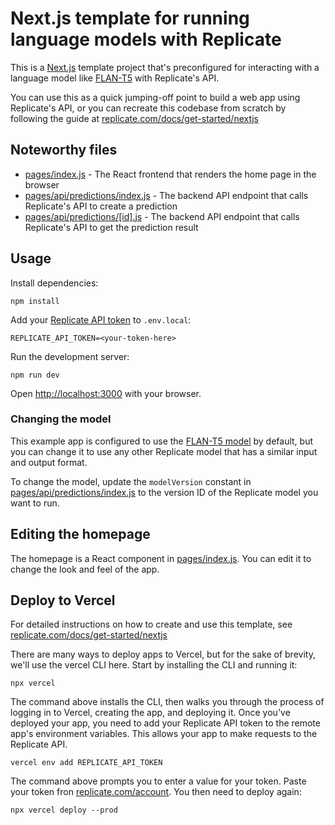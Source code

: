# Next.js template for running language models with Replicate

This is a [Next.js](https://nextjs.org/) template project that's preconfigured for interacting with a language model like [FLAN-T5](https://replicate.com/daanelson/flan-t5) with Replicate's API.

You can use this as a quick jumping-off point to build a web app using Replicate's API, or you can recreate this codebase from scratch by following the guide at [replicate.com/docs/get-started/nextjs](https://replicate.com/docs/get-started/nextjs)

## Noteworthy files

- [pages/index.js](pages/index.js) - The React frontend that renders the home page in the browser
- [pages/api/predictions/index.js](pages/api/predictions/index.js) - The backend API endpoint that calls Replicate's API to create a prediction
- [pages/api/predictions/[id].js](pages/api/predictions/[id].js) - The backend API endpoint that calls Replicate's API to get the prediction result

## Usage

Install dependencies:

```console
npm install
```

Add your [Replicate API token](https://replicate.com/account#token) to `.env.local`:

```
REPLICATE_API_TOKEN=<your-token-here>
```

Run the development server:

```console
npm run dev
```

Open [http://localhost:3000](http://localhost:3000) with your browser.

### Changing the model

This example app is configured to use the [FLAN-T5 model](https://replicate.com/daanelson/flan-t5) by default, but you can change it to use any other Replicate model that has a similar input and output format.

To change the model, update the `modelVersion` constant in [pages/api/predictions/index.js](pages/api/predictions/index.js) to the version ID of the Replicate model you want to run.

## Editing the homepage

The homepage is a React component in [pages/index.js](pages/index.js). You can edit it to change the look and feel of the app.

## Deploy to Vercel

For detailed instructions on how to create and use this template, see [replicate.com/docs/get-started/nextjs](https://replicate.com/docs/get-started/nextjs)

There are many ways to deploy apps to Vercel, but for the sake of brevity, we'll use the vercel CLI here. Start by installing the CLI and running it:

```
npx vercel
```

The command above installs the CLI, then walks you through the process of logging in to Vercel, creating the app, and deploying it. Once you've deployed your app, you need to add your Replicate API token to the remote app's environment variables. This allows your app to make requests to the Replicate API.

```
vercel env add REPLICATE_API_TOKEN
```

The command above prompts you to enter a value for your token. Paste your token fron [replicate.com/account](https://replicate.com/account). You then need to deploy again:

```
npx vercel deploy --prod
```

